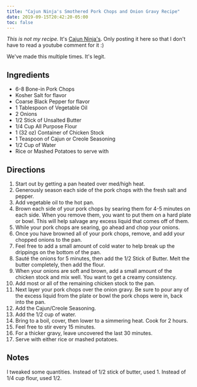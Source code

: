 ```yaml
---
title: "Cajun Ninja's Smothered Pork Chops and Onion Gravy Recipe"
date: 2019-09-15T20:42:20-05:00
toc: false
---
```


_This is not my recipe._ It's [Cajun Ninja's](https://youtu.be/grncwJnydzg). Only posting it here so that I don't have to read a youtube comment for it :)

We've made this multiple times. It's legit.

## Ingredients

- 6-8 Bone-in Pork Chops
- Kosher Salt for flavor
- Coarse Black Pepper for flavor
- 1 Tablespoon of Vegetable Oil
- 2 Onions
- 1/2 Stick of Unsalted Butter
- 1/4 Cup All Purpose Flour
- 1 (32 oz) Container of Chicken Stock
- 1 Teaspoon of Cajun or Creole Seasoning 
- 1/2 Cup of Water
- Rice or Mashed Potatoes to serve with

## Directions

1. Start out by getting a pan heated over med/high heat. 
1. Generously season each side of the pork chops with the fresh salt and pepper.
1. Add vegetable oil to the hot pan.
1. Brown each side of your pork chops by searing them for 4-5 minutes on each side. When you remove them, you want to put them on a hard plate or bowl. This will help salvage any excess liquid that comes off of them. 
1. While your pork chops are searing, go ahead and chop your onions.
1. Once you have browned all of your pork chops, remove, and add your chopped onions to the pan. 
1. Feel free to add a small amount of cold water to help break up the drippings on the bottom of the pan. 
1. Sauté the onions for 5 minutes, then add the 1/2 Stick of Butter. Melt the butter completely, then add the flour. 
1. When your onions are soft and brown, add a small amount of the chicken stock and mix well. You want to get a creamy consistency.
1. Add most or all of the remaining chicken stock to the pan.
1. Next layer your pork chops over the onion gravy. Be sure to pour any of the excess liquid from the plate or bowl the pork chops were in, back into the pan. 
1. Add the Cajun/Creole Seasoning. 
1. Add the 1/2 cup of water.
1. Bring to a boil, cover, then lower to a simmering heat. Cook for 2 hours.
1. Feel free to stir every 15 minutes. 
1. For a thicker gravy, leave uncovered the last 30 minutes. 
1. Serve with either rice or mashed potatoes.

## Notes

I tweaked some quantities. Instead of 1/2 stick of butter, used 1. Instead of 1/4 cup flour, used 1/2. 
